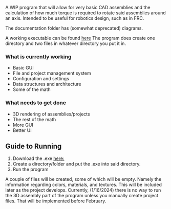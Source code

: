 A WIP program that will allow for very basic CAD assemblies and the calculation of how much torque is required to rotate said assemblies around an axis.
Intended to be useful for robotics design, such as in FRC.

The documentation folder has (somewhat deprecated) diagrams.

A working executable can be found [here](https://github.com/adolan527/torqueCalculator/blob/main/cmake-build-debug/torqueCalculator.exe)
The program does create one directory and two files in whatever directory you put it in.

### What is currently working
 - Basic GUI
 - File and project management system
 - Configuration and settings
 - Data structures and architecture
 - Some of the math
### What needs to get done
 - 3D rendering of assemblies/projects
 - The rest of the math
 - More GUI
 - Better UI


## Guide to Running
1. Download the .exe [here:](https://github.com/adolan527/torqueCalculator/blob/main/cmake-build-debug/torqueCalculator.exe)
2. Create a directory/folder and put the .exe into said directory.
3. Run the program

A couple of files will be created, some of which will be empty. Namely the information regarding colors, materials, and textures. This will be included later as the project develops.
Currently, (1/16/2024) there is no way to run the 3D assembly part of the program unless you manually create project files. That will be implemented before February.
